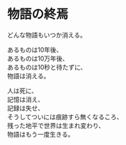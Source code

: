 # 物語の終焉

どんな物語もいつか消える。

あるものは10年後、  
あるものは10万年後、  
あるものは10秒と待たずに、  
物語は消える。

人は死に、  
記憶は消え、  
記録は失せ、  
そうしてついには痕跡すら無くなるころ、  
残った地平で世界は生まれ変わり、  
物語はもう一度生きる。
